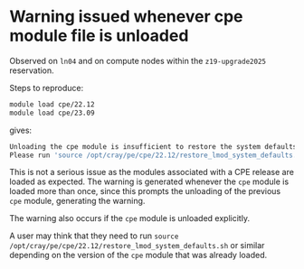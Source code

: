 # Warning issued whenever cpe module file is unloaded

Observed on `ln04` and on compute nodes within the `z19-upgrade2025` reservation.

Steps to reproduce:

```bash
module load cpe/22.12
module load cpe/23.09
```

gives:

```bash
Unloading the cpe module is insufficient to restore the system defaults.
Please run 'source /opt/cray/pe/cpe/22.12/restore_lmod_system_defaults.[csh|sh]'.
```

This is not a serious issue as the modules associated with a CPE release are loaded as expected.
The warning is generated whenever the `cpe` module is loaded more than once, since this prompts the unloading
of the previous `cpe` module, generating the warning.

The warning also occurs if the `cpe` module is unloaded explicitly.

A user may think that they need to run `source /opt/cray/pe/cpe/22.12/restore_lmod_system_defaults.sh`
or similar depending on the version of the `cpe` module that was already loaded.
